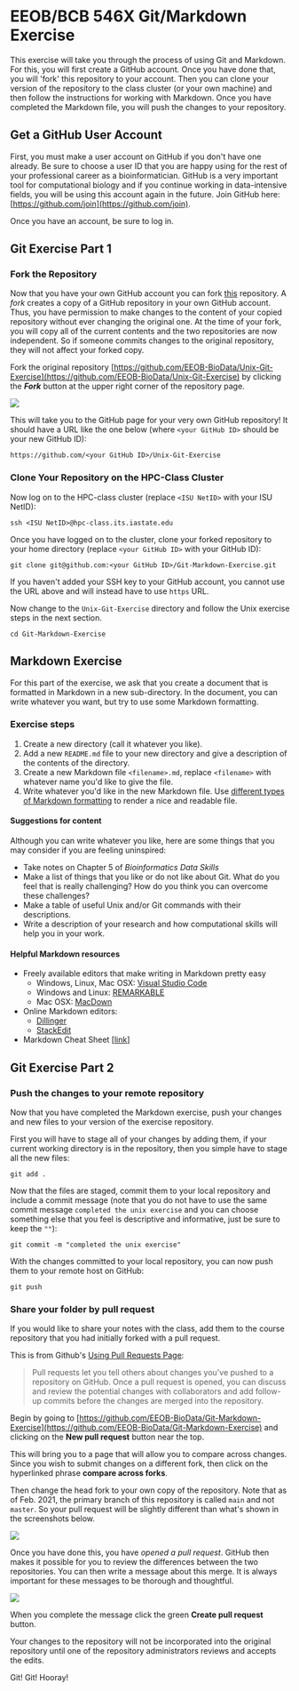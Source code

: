 # EEOB/BCB 546X Git/Markdown Exercise

This exercise will take you through the process of using Git and Markdown. For this, you will first create a GitHub account. Once you have done that, you will 'fork' this repository to your account. Then you can clone your version of the repository to the class cluster (or your own machine) and then follow the instructions for working with Markdown. Once you have completed the Markdown file, you will push the changes to your repository.

## Get a GitHub User Account

First, you must make a user account on GitHub if you don't have one already. Be sure to choose a user ID that you are happy using for the rest of your professional career as a bioinformatician. GitHub is a very important tool for computational biology and if you continue working in data-intensive fields, you will be using this account again in the future. Join GitHub here:
[https://github.com/join](https://github.com/join).

Once you have an account, be sure to log in.

## Git Exercise Part 1

### Fork the Repository

Now that you have your own GitHub account you can fork [this](https://github.com/EEOB-BioData/Unix-Git-Exercise) repository.
A _fork_ creates a copy of a GitHub repository in your own GitHub account. Thus, you have permission to make changes to the content of your copied repository without ever changing the original one. At the time of your fork, you will copy all of the current contents and the two repositories are now independent. So if someone commits changes to the original repository, they will not affect your forked copy.

Fork the original repository [https://github.com/EEOB-BioData/Unix-Git-Exercise](https://github.com/EEOB-BioData/Unix-Git-Exercise) by clicking the **_Fork_** button at the upper right corner of the repository page.

<img src="https://help.github.com/assets/images/help/repository/fork_button.jpg">

This will take you to the GitHub page for your very own GitHub repository! It should have a URL like the one below (where `<your GitHub ID>` should be your new GitHub ID):

```
https://github.com/<your GitHub ID>/Unix-Git-Exercise
```

### Clone Your Repository on the HPC-Class Cluster

Now log on to the HPC-class cluster (replace `<ISU NetID>` with your ISU NetID):

```
ssh <ISU NetID>@hpc-class.its.iastate.edu
```

Once you have logged on to the cluster, clone your forked repository to your home directory (replace `<your GitHub ID>` with your GitHub ID):

```
git clone git@github.com:<your GitHub ID>/Git-Markdown-Exercise.git
```

If you haven't added your SSH key to your GitHub account, you cannot use the URL above and will instead have to use `https` URL.

Now change to the `Unix-Git-Exercise` directory and follow the Unix exercise steps in the next section.

```
cd Git-Markdown-Exercise
```

## Markdown Exercise

For this part of the exercise, we ask that you create a document that is formatted in Markdown in a new sub-directory. In the document, you can write whatever you want, but try to use some Markdown formatting. 

### Exercise steps

1. Create a new directory (call it whatever you like).
2. Add a new `README.md` file to your new directory and give a description of the contents of the directory.
3. Create a new Markdown file `<filename>.md`, replace `<filename>` with whatever name you'd like to give the file.
4. Write whatever you'd like in the new Markdown file. Use [different types of Markdown formatting](https://github.com/adam-p/markdown-here/wiki/Markdown-Cheatsheet) to render a nice and readable file. 

#### Suggestions for content

Although you can write whatever you like, here are some things that you may consider if you are feeling uninspired:

* Take notes on Chapter 5 of *Bioinformatics Data Skills*
* Make a list of things that you like or do not like about Git. What do you feel that is really challenging? How do you think you can overcome these challenges?
* Make a table of useful Unix and/or Git commands with their descriptions.
* Write a description of your research and how computational skills will help you in your work.

#### Helpful Markdown resources

* Freely available editors that make writing in Markdown pretty easy
    * Windows, Linux, Mac OSX: [Visual Studio Code](https://code.visualstudio.com/)
    * Windows and Linux: [REMARKABLE](https://remarkableapp.github.io/)
    * Mac OSX: [MacDown](http://macdown.uranusjr.com/)
* Online Markdown editors:
    * [Dillinger](http://dillinger.io/)
    * [StackEdit](https://stackedit.io/)
* Markdown Cheat Sheet [[link](https://github.com/adam-p/markdown-here/wiki/Markdown-Cheatsheet)]

## Git Exercise Part 2

### Push the changes to your remote repository

Now that you have completed the Markdown exercise, push your changes and new files to your version of the exercise repository.

First you will have to stage all of your changes by adding them, if your current working directory is in the repository, then you simple have to stage all the new files:

```
git add .
```

Now that the files are staged, commit them to your local repository and include a commit message (note that you do not have to use the same commit message `completed the unix exercise` and you can choose something else that you feel is descriptive and informative, just be sure to keep the `""`):

```
git commit -m "completed the unix exercise"
```

With the changes committed to your local repository, you can now push them to your remote host on GitHub:

```
git push
```

### Share your folder by pull request

If you would like to share your notes with the class, add them to the course repository that you had initially forked with a pull request. 

This is from Github's [Using Pull Requests Page](https://help.github.com/articles/about-pull-requests/):

>Pull requests let you tell others about changes you've pushed to a repository on GitHub. Once a pull request is opened, you can discuss and review the potential changes with collaborators and add follow-up commits before the changes are merged into the repository.

Begin by going to [https://github.com/EEOB-BioData/Git-Markdown-Exercise](https://github.com/EEOB-BioData/Git-Markdown-Exercise) and clicking on the **New pull request** button near the top.

This will bring you to a page that will allow you to compare across changes. Since you wish to submit changes on a different fork, then click on the hyperlinked phrase **compare across forks**.

Then change the head fork to your own copy of the repository. Note that as of Feb. 2021, the primary branch of this repository is called `main` and not `master`. So your pull request will be slightly different than what's shown in the screenshots below.

![](images/screen-shot-pull-req.png)

Once you have done this, you have *opened a pull request*. GitHub then makes it possible for you to review the differences between the two repositories. You can then write a message about this merge. It is always important for these messages to be thorough and thoughtful.

![](images/screen-shot-pull-req2.png)

When you complete the message click the green **Create pull request** button.

Your changes to the repository will not be incorporated into the original repository until one of the repository administrators reviews and accepts the edits.




Git! Git! Hooray!